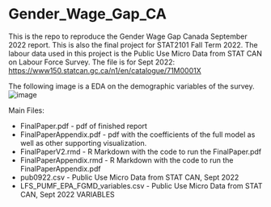 # Gender_Wage_Gap_CA
This is the repo to reproduce the Gender Wage Gap Canada September 2022 report. This is also the final project for STAT2101 Fall Term 2022. 
The labour data used in this project is the Public Use Micro Data from STAT CAN on Labour Force Survey.
The file is for Sept 2022: https://www150.statcan.gc.ca/n1/en/catalogue/71M0001X

The following image is a EDA on the demographic variables of the survey. 
![image](https://github.com/AlisaYang07/Gender_Wage_Gap_CA/assets/61921004/5c37dcfa-ce95-4dad-bd19-fd58ec22c302)

Main Files: 
* FinalPaper.pdf - pdf of finished report
* FinalPaperAppendix.pdf - pdf with the coefficients of the full model as well as other supporting visualization. 
* FinalPaperV2.rmd  - R Markdown with the code to run the FinalPaper.pdf
* FinalPaperAppendix.rmd - R Markdown with the code to run the FinalPaperAppendix.pdf
* pub0922.csv - Public Use Micro Data from STAT CAN, Sept 2022
* LFS_PUMF_EPA_FGMD_variables.csv - Public Use Micro Data from STAT CAN, Sept 2022 VARIABLES





